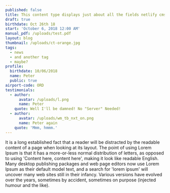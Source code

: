 ```yaml
---
published: false
title: This content type displays just about all the fields netlify cms offers
draft: true
birthdate: Oct 26th 18
start: 'October 6, 2018 12:00 AM'
manual_pdf: /uploads/test.pdf
layout: blog
thumbnail: /uploads/ct-orange.jpg
tags:
  - news
  - and another tag
  - maybe?
profile:
  birthdate: 10/06/2018
  name: Peter
  public: true
airport-code: ORD
testimonials:
  - author:
      avatar: /uploads/l.png
      name: Peter
    quote: Well I'll be damned! No "Server" Needed!
  - author:
      avatar: /uploads/wm_tb_nxt_on.png
      name: Peter again
    quote: 'Mmm, hmmm.'
---
```

It is a long established fact that a reader will be distracted by the readable content of a page when looking at its layout. The point of using Lorem Ipsum is that it has a more-or-less normal distribution of letters, as opposed to using 'Content here, content here', making it look like readable English. Many desktop publishing packages and web page editors now use Lorem Ipsum as their default model text, and a search for 'lorem ipsum' will uncover many web sites still in their infancy. Various versions have evolved over the years, sometimes by accident, sometimes on purpose (injected humour and the like).
